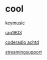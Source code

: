 # cool

[keymusic](http://keymusic.stream.laut.fm/keymusic)

[rap1903](http://rap1903.stream.laut.fm/rap1903)

[coderadio achtd](http://coderadio_achtd.stream.laut.fm/coderadio_achtd)

[streamingsupport](http://streamingsupport.stream.laut.fm/streamingsupport)

